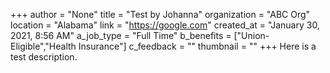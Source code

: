 +++
author = "None"
title = "Test by Johanna"
organization = "ABC Org"
location = "Alabama"
link = "https://google.com"
created_at = "January 30, 2021, 8:56 AM"
a_job_type = "Full Time"
b_benefits = ["Union-Eligible","Health Insurance"]
c_feedback = ""
thumbnail = ""
+++
Here is a test description.